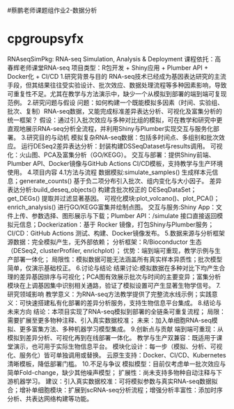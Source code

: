 #蔡鹏老师课题组作业2-数据分析
# cpgroupsyfx
RNAseqSimPkg: RNA-seq Simulation, Analysis & Deployment
课程依托：高春辉老师课堂RNA-seq
项目类型：R包开发 + Shiny应用 + Plumber API + Docker化 + CI/CD
1.研究背景与目的
  RNA-seq技术已经成为基因表达研究的主流手段，但其结果往往受实验设计、批次效应、数据处理流程等多种因素影响，导致可重复性不足。尤其在教学与方法演示中，缺少一个从模拟到部署的端到端可复现范例。
2.研究问题与假设
  问题：如何构建一个既能模拟多因素（时间、实验组、批次、复制）RNA-seq数据，又能完成标准差异表达分析、可视化及富集分析的统一框架？
  假设：通过引入批次效应与多种对比组的模拟，可在教学和研究中更直观地展示RNA-seq分析全流程，并利用Shiny与Plumber实现交互与服务化部署。
3.研究目的与动机
  模拟复杂RNA-seq数据：包括多时间点、多组别和批次效应。
  运行DESeq2差异表达分析：封装构建DSSeqDataset与results调用。
  可视化：火山图、PCA及富集分析（GO/KEGG）。
  交互与部署：提供Shiny前端、Plumber API、Docker镜像与GitHub Actions CI/CD模板，支持教学与生产环境使用。
4.项目内容
4.1方法与流程
  数据模拟:simulate_samples() 生成样本元信息；generate_counts() 基于负二项分布引入批次、组内变化与大小因子。
  差异表达分析:build_deseq_objects() 构建含批次校正的 DESeqDataSet；get_DEGs() 提取并过滤显著基因。
  可视化模块:plot_volcano()、plot_PCA()；enrich_analysis() 进行GO/KEGG富集并绘制点图。
  交互与服务:Shiny App：文件上传、参数选择、图形展示与下载；Plumber API：/simulate 接口直接返回模拟元信息；Dockerization：基于 Rocker 镜像，打包Shiny与Plumber服务；CI/CD：GitHub Actions 测试、构建、Docker镜像发布。
5.数据来源与分析框架
  源数据：完全模拟产生，无外部依赖；
  分析框架：R/Bioconductor 生态（DESeq2, clusterProfiler, enrichplot）；
  优势：端到端可重现，教学示例与生产部署一体化；
  局限性：模拟数据可能无法涵盖所有真实样本异质性；批次模型简单，仅演示基础校正。
6.讨论与结论
  结果讨论:模拟数据在多种对比下均产生合理的差异基因排序与可视化；PCA图有效展示批次与时间的主要变异；富集分析模块在上调基因集中识别相关通路，验证了模拟设置可产生显著生物学信号。
7.研究领域影响
  教学意义：为RNA-seq方法教学提供了完整流水线示例；实践意义：可快速搭建私有化部署的差异分析服务，支持生物信息平台集成。
8.结论与未来方向
  结论：本项目实现了RNA-seq模拟到部署的全链条可重复流程；
  局限：需要扩展至更多物种注释、引入真实数据校准；
  未来：加入单细胞RNA-seq模拟、更多富集方法、多种机器学习模型集成。
9.创新点与贡献
  端到端可重现：从模拟到差异分析、可视化再到在线部署一体化。
  教学与生产双兼容：既适用于课堂演示，也可用于实际生物信息平台。
  模块化设计：每一步（模拟、分析、可视化、服务化）皆可单独调用或替换。
  云原生支持：Docker、CI/CD、Kubernetes 清晰模板，降低部署门槛。
10.不足与争议
  模拟模型：目前仅考虑单一批次效应与简单Fold-change，缺少其他噪声模型；
  扩展性：尚未支持多物种自动注释与下游机器学习。
  建议：引入真实数据校准：可将模拟参数与真实RNA-seq数据拟合；增补单细胞模块：扩展到scRNA-seq分析流程；增强分析丰富性：添加时序分析、共表达网络构建等功能。
